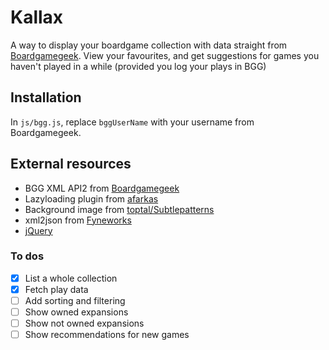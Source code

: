 # Kallax
A way to display your boardgame collection with data straight from [Boardgamegeek](https://boardgamegeek.com).
View your favourites, and get suggestions for games you haven't played in a while (provided you log your plays in BGG)

## Installation
In `js/bgg.js`, replace `bggUserName` with your username from Boardgamegeek.

## External resources
* BGG XML API2 from [Boardgamegeek](https://boardgamegeek.com/wiki/page/BGG_XML_API2)
* Lazyloading plugin from [afarkas](https://afarkas.github.io/lazysizes/)
* Background image from [toptal/Subtlepatterns](https://www.toptal.com/designers/subtlepatterns/what-the-hex-dark/)
* xml2json from [Fyneworks](http://www.fyneworks.com)
* [jQuery](https://jquery.com/)

### To dos
- [x] List a whole collection
- [x] Fetch play data
- [ ] Add sorting and filtering
- [ ] Show owned expansions
- [ ] Show not owned expansions
- [ ] Show recommendations for new games